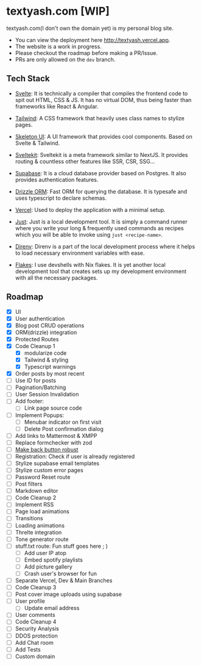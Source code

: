 # textyash.com [WIP]

textyash.com(I don't own the domain yet) is my personal blog site.

- You can view the deployment here <http://textyash.vercel.app>.
- The website is a work in progress.
- Please checkout the roadmap before making a PR/Issue.
- PRs are only allowed on the `dev` branch.

## Tech Stack

- [Svelte](https://svelte.dev): It is technically a compiler that compiles the frontend code to spit out HTML, CSS & JS. It has no virtual DOM, thus being faster than frameworks like React & Angular.

- [Tailwind](https://tailwindcss.com): A CSS framework that heavily uses class names to stylize pages.

- [Skeleton UI](https://www.skeleton.dev): A UI framework that provides cool components. Based on Svelte & Tailwind.

- [Sveltekit](https://kit.svelte.dev): Sveltekit is a meta framework similar to NextJS. It provides routing & countless other features like SSR, CSR, SSG...

- [Supabase](https://supabase.com): It is a cloud database provider based on Postgres. It also provides authentication features.

- [Drizzle ORM](https://orm.drizzle.team): Fast ORM for querying the database. It is typesafe and uses typescript to declare schemas.

- [Vercel](https://vercel.com): Used to deploy the application with a minimal setup.

- [Just](https://github.com/casey/just): Just is a local development tool. It is simply a command runner where you write your long & frequently used commands as recipes which you will be able to invoke using `just <recipe-name>`.

- [Direnv](https://github.com/direnv/direnv): Direnv is a part of the local development process where it helps to load necessary environment variables with ease.

- [Flakes](https://nixos.org/manual/nix/stable/command-ref/new-cli/nix3-develop): I use devshells with Nix flakes. It is yet another local development tool that creates sets up my development environment with all the necessary packages.

## Roadmap

- [x] UI
- [x] User authentication
- [x] Blog post CRUD operations
- [x] ORM(drizzle) integration
- [x] Protected Routes
- [x] Code Cleanup 1
  - [x] modularize code
  - [x] Tailwind & styling
  - [x] Typescript warnings
- [x] Order posts by most recent
- [ ] Use ID for posts
- [ ] Pagination/Batching
- [ ] User Session Invalidation
- [ ] Add footer:
  - [ ] Link page source code
- [ ] Implement Popups:
  - [ ] Menubar indicator on first visit
  - [ ] Delete Post confirmation dialog
- [ ] Add links to Mattermost & XMPP
- [ ] Replace formchecker with zod
- [ ] [Make back button robust](https://discord.com/channels/457912077277855764/1219289188445458483)
- [ ] Registration: Check if user is already registered
- [ ] Stylize supabase email templates
- [ ] Stylize custom error pages
- [ ] Password Reset route
- [ ] Post filters
- [ ] Markdown editor
- [ ] Code Cleanup 2
- [ ] Implement RSS
- [ ] Page load animations
- [ ] Transitions
- [ ] Loading animations
- [ ] Threlte integration
- [ ] Tone generator route
- [ ] stuff.txt route: Fun stuff goes here ; )
  - [ ] Add user IP atop
  - [ ] Embed spotify playlists
  - [ ] Add picture gallery
  - [ ] Crash user's browser for fun
- [ ] Separate Vercel, Dev & Main Branches
- [ ] Code Cleanup 3
- [ ] Post cover image uploads using supabase
- [ ] User profile
  - [ ] Update email address
- [ ] User comments
- [ ] Code Cleanup 4
- [ ] Security Analysis
- [ ] DDOS protection
- [ ] Add Chat room
- [ ] Add Tests
- [ ] Custom domain
